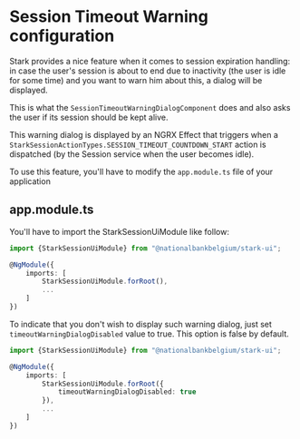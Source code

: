 # Session Timeout Warning configuration

Stark provides a nice feature when it comes to session expiration handling: in case the user's session is about to end due
to inactivity (the user is idle for some time) and you want to warn him about this, a dialog will be displayed.

This is what the `SessionTimeoutWarningDialogComponent` does and also asks the user if its session should be kept alive.

This warning dialog is displayed by an NGRX Effect that triggers when a `StarkSessionActionTypes.SESSION_TIMEOUT_COUNTDOWN_START` action
is dispatched (by the Session service when the user becomes idle).

To use this feature, you'll have to modify the `app.module.ts` file of your application

## app.module.ts

You'll have to import the StarkSessionUiModule like follow:

```typescript
import {StarkSessionUiModule} from "@nationalbankbelgium/stark-ui";

@NgModule({
	imports: [
		StarkSessionUiModule.forRoot(),
		...
	]
})
```

To indicate that you don't wish to display such warning dialog, just set `timeoutWarningDialogDisabled` value to true.
This option is false by default.

```typescript
import {StarkSessionUiModule} from "@nationalbankbelgium/stark-ui";

@NgModule({
	imports: [
		StarkSessionUiModule.forRoot({
			timeoutWarningDialogDisabled: true
        }),
		...
	]
})
```
